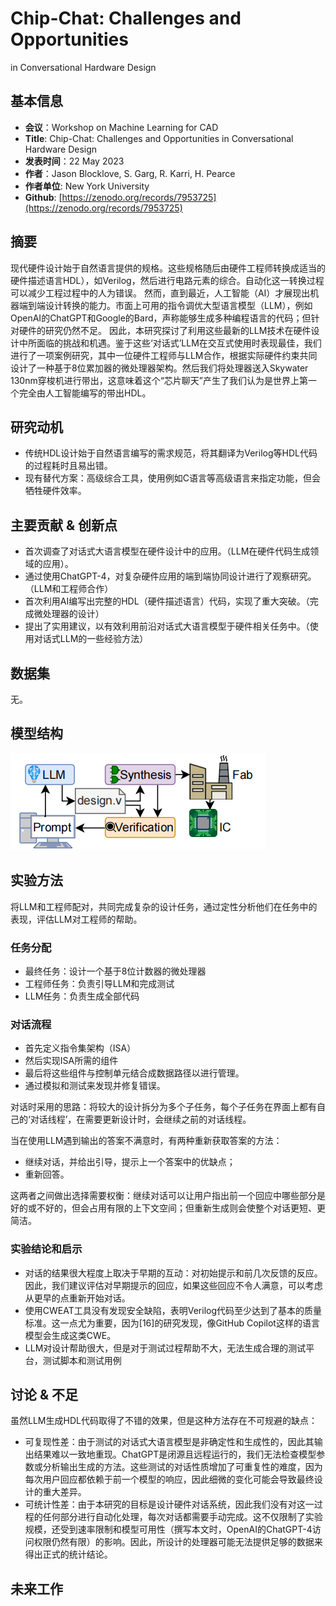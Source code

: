 
# Chip-Chat: Challenges and Opportunities
in Conversational Hardware Design

## 基本信息
- **会议**：Workshop on Machine Learning for CAD
- **Title**: Chip-Chat: Challenges and Opportunities
in Conversational Hardware Design
- **发表时间**：22 May 2023
- **作者**：Jason Blocklove, S. Garg, R. Karri, H. Pearce
- **作者单位**: New York University
- **Github**: [https://zenodo.org/records/7953725](https://zenodo.org/records/7953725)


## 摘要

现代硬件设计始于自然语言提供的规格。这些规格随后由硬件工程师转换成适当的硬件描述语言HDL），如Verilog，然后进行电路元素的综合。自动化这一转换过程可以减少工程过程中的人为错误。
然而，直到最近，人工智能（AI）才展现出机器端到端设计转换的能力。市面上可用的指令调优大型语言模型（LLM），例如OpenAI的ChatGPT和Google的Bard，声称能够生成多种编程语言的代码；但针对硬件的研究仍然不足。
因此，本研究探讨了利用这些最新的LLM技术在硬件设计中所面临的挑战和机遇。鉴于这些‘对话式’LLM在交互式使用时表现最佳，我们进行了一项案例研究，其中一位硬件工程师与LLM合作，根据实际硬件约束共同设计了一种基于8位累加器的微处理器架构。然后我们将处理器送入Skywater 130nm穿梭机进行带出，这意味着这个“芯片聊天”产生了我们认为是世界上第一个完全由人工智能编写的带出HDL。

## 研究动机
- 传统HDL设计始于自然语言编写的需求规范，将其翻译为Verilog等HDL代码的过程​​耗时且易出错​​。
- 现有替代方案：高级综合工具，使用例如C语言等高级语言来指定功能，但会牺牲硬件效率。
## 主要贡献 & 创新点

- ​首次调查了对话式大语言模型在硬件设计中的应用。（LLM在硬件代码生成领域的应用）。
- 通过使用ChatGPT-4，对复杂硬件应用的端到端协同设计进行了观察研究。（LLM和工程师合作）
- 首次利用AI编写出完整的HDL（硬件描述语言）代码，实现了重大突破。（完成微处理器的设计）
- 提出了实用建议，以有效利用前沿对话式大语言模型于硬件相关任务中。（使用对话式LLM的一些经验方法）

## 数据集

无。


## 模型结构
![alt text](image.png)

## 实验方法

将LLM和工程师配对，共同完成复杂的设计任务，通过定性分析他们在任务中的表现，评估LLM对工程师的帮助。
### 任务分配
- 最终任务：设计一个基于8位计数器的微处理器
- 工程师任务：负责引导LLM和完成测试
- LLM任务：负责生成全部代码

### 对话流程
- 首先定义指令集架构（ISA）
- 然后实现ISA所需的组件
- 最后将这些组件与控制单元结合成数据路径以进行管理。
- 通过模拟和测试来发现并修复错误。

对话时采用的思路：将较大的设计拆分为多个子任务，每个子任务在界面上都有自己的‘对话线程’，在需要更新设计时，会继续之前的对话线程。

当在使用LLM遇到输出的答案不满意时，有两种重新获取答案的方法：

- 继续对话，并给出引导，提示上一个答案中的优缺点；
- 重新回答。

这两者之间做出选择需要权衡：继续对话可以让用户指出前一个回应中哪些部分是好的或不好的，但会占用有限的上下文空间；但重新生成则会使整个对话更短、更简洁。

### 实验结论和启示

- 对话的结果很大程度上取决于早期的互动：对初始提示和前几次反馈的反应。因此，我们建议评估对早期提示的回应，如果这些回应不令人满意，可以考虑从更早的点重新开始对话。
- 使用CWEAT工具没有发现安全缺陷，表明Verilog代码至少达到了基本的质量标准。这一点尤为重要，因为[16]的研究发现，像GitHub Copilot这样的语言模型会生成这类CWE。
- LLM对设计帮助很大，但是对于测试过程帮助不大，无法生成合理的测试平台，测试脚本和测试用例
## 讨论 & 不足

虽然LLM生成HDL代码取得了不错的效果，但是这种方法存在不可规避的缺点：
- 可复现性差：由于测试的对话式大语言模型是非确定性和生成性的，因此其输出结果难以一致地重现。ChatGPT是闭源且远程运行的，我们无法检查模型参数或分析输出生成的方法。这些测试的对话性质增加了可重复性的难度，因为每次用户回应都依赖于前一个模型的响应，因此细微的变化可能会导致最终设计的重大差异。
- 可统计性差：由于本研究的目标是设计硬件对话系统，因此我们没有对这一过程的任何部分进行自动化处理，每次对话都需要手动完成。这不仅限制了实验规模，还受到速率限制和模型可用性（撰写本文时，OpenAI的ChatGPT-4访问权限仍然有限）的影响。因此，所设计的处理器可能无法提供足够的数据来得出正式的统计结论。


## 未来工作
